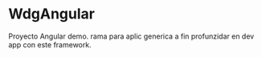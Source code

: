 # WdgAngular

Proyecto Angular demo. rama para aplic generica a fin profunzidar en dev app con este framework.
